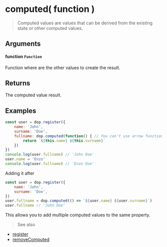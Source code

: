 # computed( function )

> Computed values are values that can be derived from the existing state or other computed values.



## Arguments

#### function `Function`
Function where are the other values to create the result.


## Returns
The computed value result.



## Examples

```js
const user = dop.register({
    name: 'John',
    surname: 'Doe',
    fullname: dop.computed(function() { // You can't use arrow function here because we need the `this` scope
        return `${this.name} ${this.surname}` 
    })
})
console.log(user.fullname) // 'John Doe'
user.name = 'Enzo'
console.log(user.fullname) // 'Enzo Doe'
```

Adding it after

```js
const user = dop.register({
    name: 'John',
    surname: 'Doe',
})
user.fullname = dop.computed(() => `${user.name} ${user.surname}`)
user.fullname // 'John Doe'
```

This allows you to add multiple computed values to the same property.


> See also
- [register](/api/javascript/register)
- [removeComputed](/api/javascript/removeComputed)